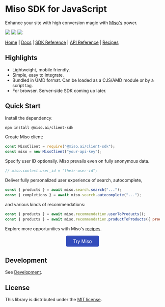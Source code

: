# Miso SDK for JavaScript
Enhance your site with high conversion magic with [Miso's](https://miso.ai/) power.

<p>
  <a href="https://www.npmjs.com/package/@miso.ai/client-sdk"><img src="https://img.shields.io/npm/v/@miso.ai/client-sdk"></a>
  <a href="https://www.npmjs.com/package/@miso.ai/client-sdk"><img src="https://img.shields.io/bundlephobia/minzip/@miso.ai/client-sdk"></a>
  <a href="/LICENSE"><img src="https://img.shields.io/npm/l/@miso.ai/client-sdk"></a>
</p>

[Home](https://miso.ai/) |
[Docs](https://docs.miso.ai/) |
[SDK Reference](https://misoai.github.io/miso-client-js-sdk/) |
[API Reference](https://api.askmiso.com/) |
[Recipes](https://docs.miso.ai/recipes)

## Highlights
* Lightweight, mobile friendly.
* Simple, easy to integrate.
* Bundled in UMD format. Can be loaded as a CJS/AMD module or by a script tag.
* For browser. Server-side SDK coming up later.

## Quick Start
Install the dependency:
```bash
npm install @miso.ai/client-sdk
```

Create Miso client:
```js
const MisoClient = require("@miso.ai/client-sdk");
const miso = new MisoClient("your-api-key");
```

Specify user ID optionally. Miso prevails even on fully anonymous data.
```js
// miso.context.user_id = "their-user-id";
```

Deliver fully personalized user experience of search, autocomplete,
```js
const { products } = await miso.search.search("...");
const { completions } = await miso.search.autocomplete("...");
```

and various kinds of recommendations:
```js
const { products } = await miso.recommendation.userToProducts();
const { products } = await miso.recommendation.productToProducts({ product_id: "..." });
```

Explore more opportunities with Miso's [recipes](https://docs.miso.ai/recipes).

<div align="center">
  <a href="https://miso.ai">
    <img src="asset/cta.svg" height="36px">
  </a>
</div>

## Development
See [Development](https://github.com/MisoAI/miso-client-js-sdk/blob/main/development.md).

## License
This library is distributed under the [MIT license](https://github.com/askmiso/miso-client-js-sdk/blob/main/LICENSE).
